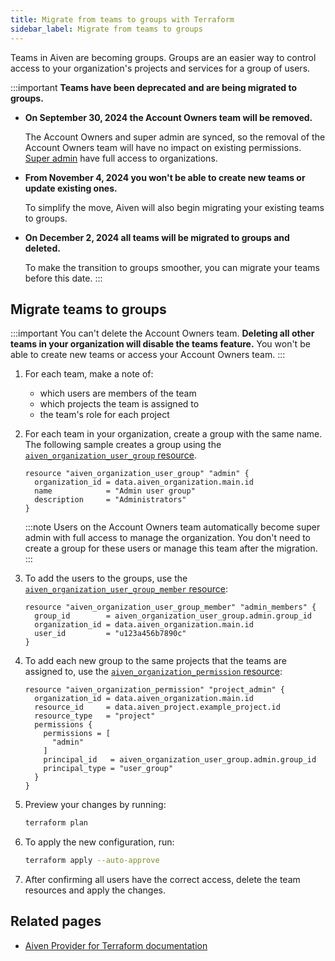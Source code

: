 ```yaml
---
title: Migrate from teams to groups with Terraform
sidebar_label: Migrate from teams to groups
---
```


Teams in Aiven are becoming groups. Groups are an easier way to control access to your organization's projects and services for a group of users.

:::important
**Teams have been deprecated and are being migrated to groups.**

- **On September 30, 2024 the Account Owners team will be removed.**

  The Account Owners and super admin are synced, so the removal of the
  Account Owners team will have no impact on existing permissions.
  [Super admin](/docs/platform/concepts/orgs-units-projects#users-and-roles)
  have full access to organizations.

- **From November 4, 2024 you won't be able to create new teams or update existing ones.**

  To simplify the move, Aiven will also begin migrating your existing teams to groups.

- **On December 2, 2024 all teams will be migrated to groups and deleted.**

  To make the transition to groups smoother, you can
  migrate your teams before this date.
:::

## Migrate teams to groups

:::important
You can't delete the Account Owners team. **Deleting all other teams in your organization
will disable the teams feature.** You won't be able to create new teams or access your
Account Owners team.
:::

1.  For each team, make a note of:

    -   which users are members of the team
    -   which projects the team is assigned to
    -   the team's role for each project

1.  For each team in your organization, create a group with the same name. The following
    sample creates a group using the
    [`aiven_organization_user_group` resource](https://registry.terraform.io/providers/aiven/aiven/latest/docs/resources/organization_user_group).

    ```hcl
    resource "aiven_organization_user_group" "admin" {
      organization_id = data.aiven_organization.main.id
      name            = "Admin user group"
      description     = "Administrators"
    }
    ```

    :::note
    Users on the Account Owners team automatically become super admin with full access to
    manage the organization. You don't need to create a group for these users or manage
    this team after the migration.
    :::

3.  To add the users to the groups, use the
    [`aiven_organization_user_group_member` resource](https://registry.terraform.io/providers/aiven/aiven/latest/docs/resources/organization_user_group_member):

    ```hcl
    resource "aiven_organization_user_group_member" "admin_members" {
      group_id        = aiven_organization_user_group.admin.group_id
      organization_id = data.aiven_organization.main.id
      user_id         = "u123a456b7890c"
    }
    ```

4.  To add each new group to the same projects that the teams are assigned to, use the
    [`aiven_organization_permission` resource](https://registry.terraform.io/providers/aiven/aiven/latest/docs/resources/organization_permission):

    ```hcl
    resource "aiven_organization_permission" "project_admin" {
      organization_id = data.aiven_organization.main.id
      resource_id     = data.aiven_project.example_project.id
      resource_type   = "project"
      permissions {
        permissions = [
          "admin"
        ]
        principal_id   = aiven_organization_user_group.admin.group_id
        principal_type = "user_group"
      }
    }
    ```

5.  Preview your changes by running:

    ```bash
    terraform plan
    ```

6.  To apply the new configuration, run:

    ```bash
    terraform apply --auto-approve
    ```

7.  After confirming all users have the correct access, delete the team resources and
    apply the changes.

## Related pages

- [Aiven Provider for Terraform documentation](https://registry.terraform.io/providers/aiven/aiven/latest/docs)
